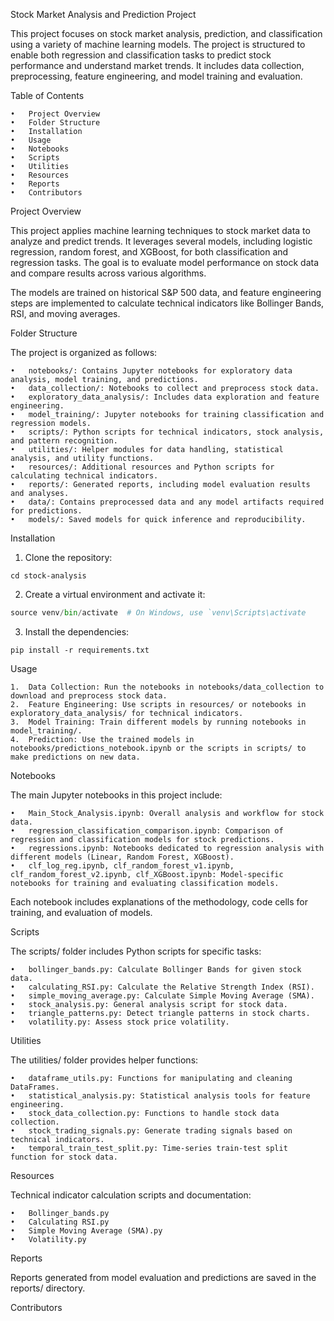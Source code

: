 Stock Market Analysis and Prediction Project

This project focuses on stock market analysis, prediction, and classification using a variety of machine learning models. The project is structured to enable both regression and classification tasks to predict stock performance and understand market trends. It includes data collection, preprocessing, feature engineering, and model training and evaluation.

Table of Contents

	•	Project Overview
	•	Folder Structure
	•	Installation
	•	Usage
	•	Notebooks
	•	Scripts
	•	Utilities
	•	Resources
	•	Reports
	•	Contributors

Project Overview

This project applies machine learning techniques to stock market data to analyze and predict trends. It leverages several models, including logistic regression, random forest, and XGBoost, for both classification and regression tasks. The goal is to evaluate model performance on stock data and compare results across various algorithms.

The models are trained on historical S&P 500 data, and feature engineering steps are implemented to calculate technical indicators like Bollinger Bands, RSI, and moving averages.

Folder Structure

The project is organized as follows:

	•	notebooks/: Contains Jupyter notebooks for exploratory data analysis, model training, and predictions.
	•	data_collection/: Notebooks to collect and preprocess stock data.
	•	exploratory_data_analysis/: Includes data exploration and feature engineering.
	•	model_training/: Jupyter notebooks for training classification and regression models.
	•	scripts/: Python scripts for technical indicators, stock analysis, and pattern recognition.
	•	utilities/: Helper modules for data handling, statistical analysis, and utility functions.
	•	resources/: Additional resources and Python scripts for calculating technical indicators.
	•	reports/: Generated reports, including model evaluation results and analyses.
	•	data/: Contains preprocessed data and any model artifacts required for predictions.
	•	models/: Saved models for quick inference and reproducibility.


Installation

1. Clone the repository:

```git clone https://github.com/yourusername/stock-analysis.git
cd stock-analysis
```

2. Create a virtual environment and activate it:

```python -m venv venv
source venv/bin/activate  # On Windows, use `venv\Scripts\activate
```

3. Install the dependencies:

```
pip install -r requirements.txt
```

Usage

	1.	Data Collection: Run the notebooks in notebooks/data_collection to download and preprocess stock data.
	2.	Feature Engineering: Use scripts in resources/ or notebooks in exploratory_data_analysis/ for technical indicators.
	3.	Model Training: Train different models by running notebooks in model_training/.
	4.	Prediction: Use the trained models in notebooks/predictions_notebook.ipynb or the scripts in scripts/ to make predictions on new data.

Notebooks

The main Jupyter notebooks in this project include:

	•	Main_Stock_Analysis.ipynb: Overall analysis and workflow for stock data.
	•	regression_classification_comparison.ipynb: Comparison of regression and classification models for stock predictions.
	•	regressions.ipynb: Notebooks dedicated to regression analysis with different models (Linear, Random Forest, XGBoost).
	•	clf_log_reg.ipynb, clf_random_forest_v1.ipynb, clf_random_forest_v2.ipynb, clf_XGBoost.ipynb: Model-specific notebooks for training and evaluating classification models.

Each notebook includes explanations of the methodology, code cells for training, and evaluation of models.

Scripts

The scripts/ folder includes Python scripts for specific tasks:

	•	bollinger_bands.py: Calculate Bollinger Bands for given stock data.
	•	calculating_RSI.py: Calculate the Relative Strength Index (RSI).
	•	simple_moving_average.py: Calculate Simple Moving Average (SMA).
	•	stock_analysis.py: General analysis script for stock data.
	•	triangle_patterns.py: Detect triangle patterns in stock charts.
	•	volatility.py: Assess stock price volatility.

Utilities

The utilities/ folder provides helper functions:

	•	dataframe_utils.py: Functions for manipulating and cleaning DataFrames.
	•	statistical_analysis.py: Statistical analysis tools for feature engineering.
	•	stock_data_collection.py: Functions to handle stock data collection.
	•	stock_trading_signals.py: Generate trading signals based on technical indicators.
	•	temporal_train_test_split.py: Time-series train-test split function for stock data.

Resources

Technical indicator calculation scripts and documentation:

	•	Bollinger_bands.py
	•	Calculating RSI.py
	•	Simple Moving Average (SMA).py
	•	Volatility.py

Reports

Reports generated from model evaluation and predictions are saved in the reports/ directory.

Contributors
